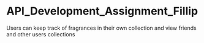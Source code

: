 # API_Development_Assignment_Fillip
Users can keep track of fragrances in their own collection and view friends and other users collections
